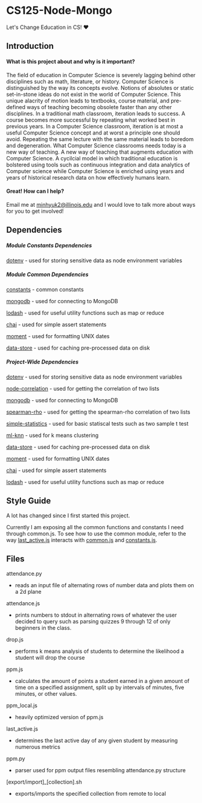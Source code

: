 # CS125-Node-Mongo
Let's Change Education in CS! :heart:
## Introduction
#### What is this project about and why is it important?
The field of education in Computer Science is severely lagging behind other disciplines such as math, literature, or history. Computer Science is distinguished by the way its concepts evolve. Notions of absolutes or static set-in-stone ideas do not exist in the world of Computer Science. This unique alacrity of motion leads to textbooks, course material, and pre-defined ways of teaching becoming obsolete faster than any other disciplines. In a traditional math classroom, iteration leads to success. A course becomes more successful by repeating what worked best in previous years. In a Computer Science classroom, iteration is at most a useful Computer Science concept and at worst a principle one should avoid. Repeating the same lecture with the same material leads to boredom and degeneration. What Computer Science classrooms needs today is a new way of teaching. A new way of teaching that augments education with Computer Science. A cycilcial model in which traditional education is bolstered using tools such as continuous integration and data analytics of Computer science while Computer Science is enriched using years and years of historical research data on how effectively humans learn.

#### Great! How can I help?
Email me at minhyuk2@illinois.edu and I would love to talk more about ways for you to get involved! 
## Dependencies

##### Module Constants Dependencies
[dotenv](https://github.com/motdotla/dotenv) - used for storing sensitive data as node environment variables

##### Module Common Dependencies
[constants]('../node_scripts/constans.js') - common constants

[mongodb](https://github.com/mongodb/node-mongodb-native) - used for connecting to MongoDB

[lodash](https://github.com/lodash/lodash) - used for useful utility functions such as map or reduce

[chai](https://github.com/chaijs/chai) - used for simple assert statements

[moment](https://github.com/moment/moment) - used for formatting UNIX dates

[data-store](https://github.com/jonschlinkert/data-store) - used for caching pre-processed data on disk

##### Project-Wide Dependencies
[dotenv](https://github.com/motdotla/dotenv) - used for storing sensitive data as node environment variables

[node-correlation](https://github.com/drodrigues/node-correlation) - used for getting the correlation of two lists

[mongodb](https://github.com/mongodb/node-mongodb-native) - used for connecting to MongoDB

[spearman-rho](https://github.com/ericrange/spearman-rho) - used for getting the spearman-rho correlation of two lists

[simple-statistics](https://github.com/simple-statistics/simple-statistics) - used for basic statiscal tests such as two sample t test

[ml-knn](https://github.com/mljs/knn) - used for k means clustering

[data-store](https://github.com/jonschlinkert/data-store) - used for caching pre-processed data on disk

[moment](https://github.com/moment/moment) - used for formatting UNIX dates

[chai](https://github.com/chaijs/chai) - used for simple assert statements

[lodash](https://github.com/lodash/lodash) - used for useful utility functions such as map or reduce
## Style Guide
A lot has changed since I first started this project.

Currently I am exposing all the common functions and constants I need  through common.js. To see how to use the common module, refer to the way [last\_active.js]('../node_scripts/last_active.js') interacts with [common.js]('../node_scripts/common.js) and [constants.js]('../node_scripts/constanst.js).


## Files
attendance.py
- reads an input file of alternating rows of number data and plots them on a 2d plane

attendance.js
- prints numbers to stdout in alternating rows of whatever the user decided to query such as parsing quizzes 9 through 12 of only beginners in the class.

drop.js
- performs k means analysis of students to determine the likelihood a student will drop the course

ppm.js
- calculates the amount of points a student earned in a given amount of time on a specified assignment, split up by intervals of minutes, five minutes, or other values.

ppm\_local.js
- heavily optimized version of ppm.js

last\_active.js
- determines the last active day of any given student by measuring numerous metrics

ppm.py
- parser used for ppm output files resembling attendance.py structure

\[export/import\]\_\[collection\].sh
- exports/imports the specified collection from remote to local

